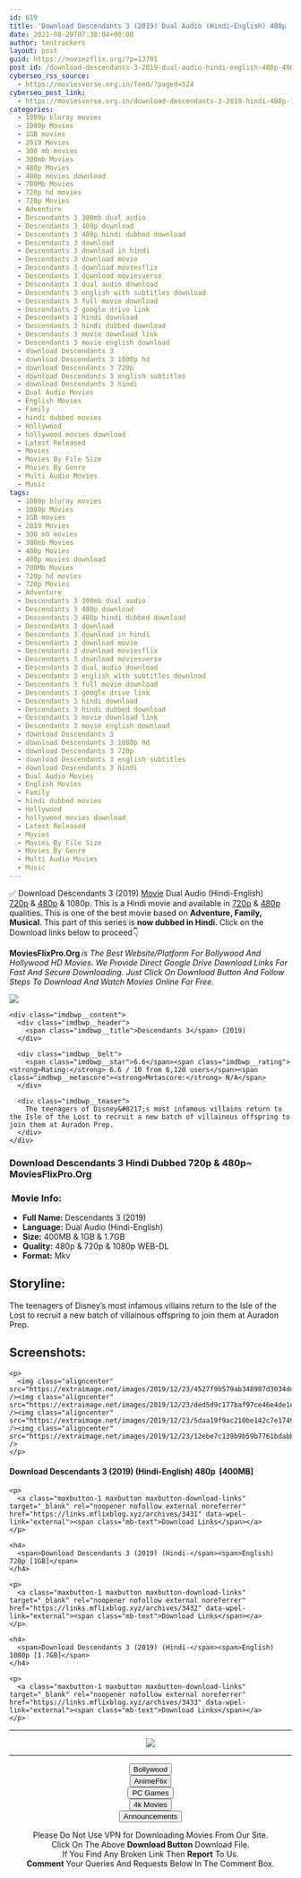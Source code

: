 ```yaml
---
id: 619
title: 'Download Descendants 3 (2019) Dual Audio (Hindi-English) 480p [400MB] || 720p [1GB] || 1080p [1.7GB]'
date: 2021-08-29T07:38:04+00:00
author: tentrockers
layout: post
guid: https://moviezflix.org/?p=13701
post id: /download-descendants-3-2019-dual-audio-hindi-english-480p-400mb-720p-1gb-1080p-1-7gb/
cyberseo_rss_source:
  - https://moviesverse.org.in/feed/?paged=524
cyberseo_post_link:
  - https://moviesverse.org.in/download-descendants-3-2019-hindi-480p-720p-1080p/
categories:
  - 1080p bluray movies
  - 1080p Movies
  - 1GB movies
  - 2019 Movies
  - 300 mb movies
  - 300mb Movies
  - 480p Movies
  - 480p movies download
  - 700Mb Movies
  - 720p hd movies
  - 720p Movies
  - Adventure
  - Descendants 3 300mb dual audio
  - Descendants 3 480p download
  - Descendants 3 480p hindi dubbed download
  - Descendants 3 download
  - Descendants 3 download in hindi
  - Descendants 3 download movie
  - Descendants 3 download moviesflix
  - Descendants 3 download moviesverse
  - Descendants 3 dual audio download
  - Descendants 3 english with subtitles download
  - Descendants 3 full movie download
  - Descendants 3 google drive link
  - Descendants 3 hindi download
  - Descendants 3 hindi dubbed download
  - Descendants 3 movie download link
  - Descendants 3 movie english download
  - download Descendants 3
  - download Descendants 3 1080p hd
  - download Descendants 3 720p
  - download Descendants 3 english subtitles
  - download Descendants 3 hindi
  - Dual Audio Movies
  - English Movies
  - Family
  - hindi dubbed movies
  - Hollywood
  - hollywood movies download
  - Latest Released
  - Movies
  - Movies By File Size
  - Movies By Genre
  - Multi Audio Movies
  - Music
tags:
  - 1080p bluray movies
  - 1080p Movies
  - 1GB movies
  - 2019 Movies
  - 300 mb movies
  - 300mb Movies
  - 480p Movies
  - 480p movies download
  - 700Mb Movies
  - 720p hd movies
  - 720p Movies
  - Adventure
  - Descendants 3 300mb dual audio
  - Descendants 3 480p download
  - Descendants 3 480p hindi dubbed download
  - Descendants 3 download
  - Descendants 3 download in hindi
  - Descendants 3 download movie
  - Descendants 3 download moviesflix
  - Descendants 3 download moviesverse
  - Descendants 3 dual audio download
  - Descendants 3 english with subtitles download
  - Descendants 3 full movie download
  - Descendants 3 google drive link
  - Descendants 3 hindi download
  - Descendants 3 hindi dubbed download
  - Descendants 3 movie download link
  - Descendants 3 movie english download
  - download Descendants 3
  - download Descendants 3 1080p hd
  - download Descendants 3 720p
  - download Descendants 3 english subtitles
  - download Descendants 3 hindi
  - Dual Audio Movies
  - English Movies
  - Family
  - hindi dubbed movies
  - Hollywood
  - hollywood movies download
  - Latest Released
  - Movies
  - Movies By File Size
  - Movies By Genre
  - Multi Audio Movies
  - Music
---
```

<div class="thecontent clearfix">
  <p>
    ✅ Download Descendants 3 (2019) <a href="https://moviesverse.org.in/category/movies/" data-wpel-link="internal">Movie</a> Dual Audio (Hindi-English) <a href="https://moviesverse.org.in/720p-movies/" data-wpel-link="internal">720p</a>&nbsp;&&nbsp;<a href="https://moviesverse.org.in/480p-movies/" data-wpel-link="internal">480p</a> & 1080p. This is a Hindi movie and available in <a href="https://moviesverse.org.in/720p-movies/" data-wpel-link="internal">720p</a>&nbsp;&&nbsp;<a href="https://moviesverse.org.in/480p-movies/" data-wpel-link="internal">480p</a> qualities. This is one of the best movie based on <strong>Adventure, Family, Musical</strong>. This part of this series is <strong>now dubbed in <span>Hindi.&nbsp;</span></strong><span>Click on the Download links below to proceed👇</span>
  </p>
  
  <p>
    <strong><span>MoviesFlixPro.Org&nbsp;</span></strong><em>is The Best Website/Platform For Bollywood And Hollywood HD Movies. We Provide Direct Google Drive Download Links For Fast And Secure Downloading. Just Click On Download Button And Follow Steps To&nbsp;Download And Watch Movies Online For Free.</em>
  </p>
  
  <div class="imdbwp imdbwp--movie dark">
    <div class="imdbwp__thumb">
      <a class="imdbwp__link" target="_blank" title="Descendants 3" href="https://www.imdb.com/title/tt8022928/" rel="nofollow external noopener noreferrer" data-wpel-link="external"><img class="imdbwp__img" src="https://m.media-amazon.com/images/M/MV5BMjM1MTgyNDQyOF5BMl5BanBnXkFtZTgwOTgwMjQ4NzM@._V1_SX300.jpg" /></a>
    </div>
    
    <div class="imdbwp__content">
      <div class="imdbwp__header">
        <span class="imdbwp__title">Descendants 3</span> (2019)
      </div>
      
      <div class="imdbwp__belt">
        <span class="imdbwp__star">6.6</span><span class="imdbwp__rating"><strong>Rating:</strong> 6.6 / 10 from 6,120 users</span><span class="imdbwp__metascore"><strong>Metascore:</strong> N/A</span>
      </div>
      
      <div class="imdbwp__teaser">
        The teenagers of Disney&#8217;s most infamous villains return to the Isle of the Lost to recruit a new batch of villainous offspring to join them at Auradon Prep.
      </div>
    </div>
  </div>
  
  <h3>
    <span>Download Descendants 3 Hindi Dubbed 720p & 480p~ MoviesFlixPro.Org</span>
  </h3>
  
  <h3>
    <span>&nbsp;Movie Info:&nbsp;</span>
  </h3>
  
  <ul>
    <li>
      <strong>Full Name: </strong>Descendants 3 (2019)
    </li>
    <li>
      <strong>Language:</strong> Dual Audio (Hindi-English)
    </li>
    <li>
      <strong>Size:</strong> 400MB & 1GB & 1.7GB
    </li>
    <li>
      <strong>Quality:</strong> 480p & 720p & 1080p WEB-DL
    </li>
    <li>
      <strong>Format:</strong>&nbsp;Mkv
    </li>
  </ul>
  
  <h2>
    <span>Storyline:</span>
  </h2>
  
  <p>
    The teenagers of Disney’s most infamous villains return to the Isle of the Lost to recruit a new batch of villainous offspring to join them at Auradon Prep.
  </p>
  
  <div class="summary_text">
    <h2>
      <span>Screenshots:</span>
    </h2>
    
    <p>
      <img class="aligncenter" src="https://extraimage.net/images/2019/12/23/4527f9b579ab348987d3034dd637c036.jpg" /><img class="aligncenter" src="https://extraimage.net/images/2019/12/23/ded5d9c177baf97ce46e4de1e36e9b9d.jpg" /><img class="aligncenter" src="https://extraimage.net/images/2019/12/23/5daa19f9ac210be142c7e17495c98f03.jpg" /><img class="aligncenter" src="https://extraimage.net/images/2019/12/23/12ebe7c139b9b59b7761bdabb1dc6211.jpg" />
    </p>
  </div>
  
  <div class="inline canwrap">
    <h4>
      <span>Download Descendants 3 (2019) (Hindi-English) </span><span>480p&nbsp; [400MB]</span>
    </h4>
    
    <p>
      <a class="maxbutton-1 maxbutton maxbutton-download-links" target="_blank" rel="noopener nofollow external noreferrer" href="https://links.mflixblog.xyz/archives/3431" data-wpel-link="external"><span class="mb-text">Download Links</span></a>
    </p>
    
    <h4>
      <span>Download Descendants 3 (2019) (Hindi-</span><span>English) 720p [1GB]</span>
    </h4>
    
    <p>
      <a class="maxbutton-1 maxbutton maxbutton-download-links" target="_blank" rel="noopener nofollow external noreferrer" href="https://links.mflixblog.xyz/archives/3432" data-wpel-link="external"><span class="mb-text">Download Links</span></a>
    </p>
    
    <h4>
      <span>Download Descendants 3 (2019) (Hindi-</span><span>English) 1080p [1.7GB]</span>
    </h4>
    
    <p>
      <a class="maxbutton-1 maxbutton maxbutton-download-links" target="_blank" rel="noopener nofollow external noreferrer" href="https://links.mflixblog.xyz/archives/3433" data-wpel-link="external"><span class="mb-text">Download Links</span></a>
    </p>
  </div>
</div>

<center>
  </p> 
  
  <hr />
  
  <p>
    <a href="http://gdrivepro.xyz/join.php" data-wpel-link="external" target="_blank" rel="nofollow external noopener noreferrer"><img src="https://i.imgur.com/FhMdWdW.png" /></a>
  </p>
  
  <hr />
  
  <p>
    <a href="https://dogemovies.xyz" target="_blank" data-wpel-link="external" rel="nofollow external noopener noreferrer"><button class="button button5">Bollywood</button></a><br /> <a href="https://animeflix.in" target="_blank" data-wpel-link="external" rel="nofollow external noopener noreferrer"><button class="button button5">AnimeFlix</button></a><br /> <a href="https://gamesflix.net/" target="_blank" data-wpel-link="external" rel="nofollow external noopener noreferrer"><button class="button button5">PC Games</button></a><br /> <a href="https://uhdmovies.in" target="_blank" data-wpel-link="external" rel="nofollow external noopener noreferrer"><button class="button button5">4k Movies</button></a><br /> <a href="https://moviesverse.org.in/announcements/" target="_blank" data-wpel-link="internal" rel="noopener"><button class="button button5">Announcements</button></a>
  </p>
  
  <div class="alert alert-danger">
    Please Do Not Use VPN for Downloading Movies From Our Site.
  </div>
  
  <div class="alert alert-success">
    Click On The Above <strong>Download Button</strong> Download File.
  </div>
  
  <div class="alert alert-warning">
    If You Find Any Broken Link Then <strong>Report</strong> To Us.
  </div>
  
  <div class="alert alert-info">
    <strong>Comment</strong> Your Queries And Requests Below In The Comment Box.
  </div>
  
  <p>
    </center>
  </p>